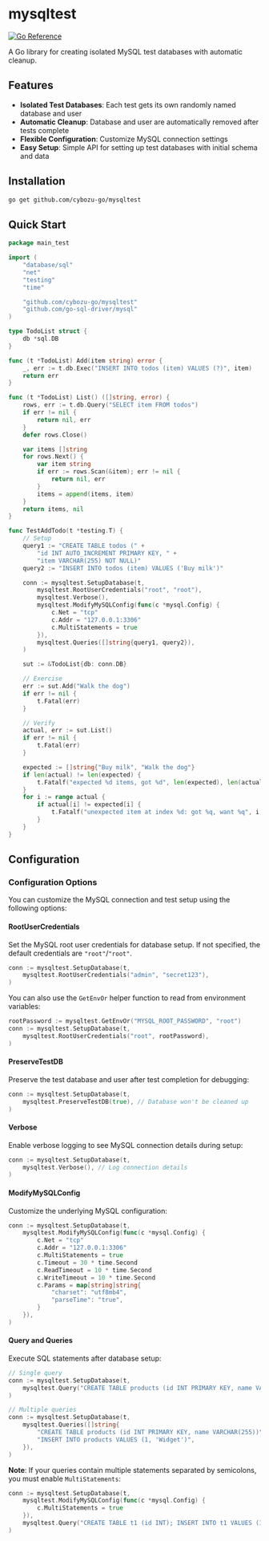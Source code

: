 # mysqltest

[![Go Reference](https://pkg.go.dev/badge/github.com/cybozu-go/mysqltest.svg)](https://pkg.go.dev/github.com/cybozu-go/mysqltest)

A Go library for creating isolated MySQL test databases with automatic cleanup.

## Features

- **Isolated Test Databases**: Each test gets its own randomly named database and user
- **Automatic Cleanup**: Database and user are automatically removed after tests complete
- **Flexible Configuration**: Customize MySQL connection settings
- **Easy Setup**: Simple API for setting up test databases with initial schema and data

## Installation

```bash
go get github.com/cybozu-go/mysqltest
```

## Quick Start

```go
package main_test

import (
	"database/sql"
	"net"
	"testing"
	"time"

	"github.com/cybozu-go/mysqltest"
	"github.com/go-sql-driver/mysql"
)

type TodoList struct {
	db *sql.DB
}

func (t *TodoList) Add(item string) error {
	_, err := t.db.Exec("INSERT INTO todos (item) VALUES (?)", item)
	return err
}

func (t *TodoList) List() ([]string, error) {
	rows, err := t.db.Query("SELECT item FROM todos")
	if err != nil {
		return nil, err
	}
	defer rows.Close()

	var items []string
	for rows.Next() {
		var item string
		if err := rows.Scan(&item); err != nil {
			return nil, err
		}
		items = append(items, item)
	}
	return items, nil
}

func TestAddTodo(t *testing.T) {
	// Setup
	query1 := "CREATE TABLE todos (" +
		"id INT AUTO_INCREMENT PRIMARY KEY, " +
		"item VARCHAR(255) NOT NULL)"
	query2 := "INSERT INTO todos (item) VALUES ('Buy milk')"

	conn := mysqltest.SetupDatabase(t,
		mysqltest.RootUserCredentials("root", "root"),
		mysqltest.Verbose(),
		mysqltest.ModifyMySQLConfig(func(c *mysql.Config) {
			c.Net = "tcp"
			c.Addr = "127.0.0.1:3306"
			c.MultiStatements = true
		}),
		mysqltest.Queries([]string{query1, query2}),
	)

	sut := &TodoList{db: conn.DB}

	// Exercise
	err := sut.Add("Walk the dog")
	if err != nil {
		t.Fatal(err)
	}

	// Verify
	actual, err := sut.List()
	if err != nil {
		t.Fatal(err)
	}

	expected := []string{"Buy milk", "Walk the dog"}
	if len(actual) != len(expected) {
		t.Fatalf("expected %d items, got %d", len(expected), len(actual))
	}
	for i := range actual {
		if actual[i] != expected[i] {
			t.Fatalf("unexpected item at index %d: got %q, want %q", i, actual[i], expected[i])
		}
	}
}
```

## Configuration

### Configuration Options

You can customize the MySQL connection and test setup using the following options:

#### RootUserCredentials

Set the MySQL root user credentials for database setup. If not specified, the default credentials are `"root"`/`"root"`.

```go
conn := mysqltest.SetupDatabase(t,
    mysqltest.RootUserCredentials("admin", "secret123"),
)
```

You can also use the `GetEnvOr` helper function to read from environment variables:

```go
rootPassword := mysqltest.GetEnvOr("MYSQL_ROOT_PASSWORD", "root")
conn := mysqltest.SetupDatabase(t,
    mysqltest.RootUserCredentials("root", rootPassword),
)
```

#### PreserveTestDB

Preserve the test database and user after test completion for debugging:

```go
conn := mysqltest.SetupDatabase(t,
    mysqltest.PreserveTestDB(true), // Database won't be cleaned up
)
```

#### Verbose

Enable verbose logging to see MySQL connection details during setup:

```go
conn := mysqltest.SetupDatabase(t,
    mysqltest.Verbose(), // Log connection details
)
```

#### ModifyMySQLConfig

Customize the underlying MySQL configuration:

```go
conn := mysqltest.SetupDatabase(t,
    mysqltest.ModifyMySQLConfig(func(c *mysql.Config) {
        c.Net = "tcp"
        c.Addr = "127.0.0.1:3306"
		c.MultiStatements = true
        c.Timeout = 30 * time.Second
        c.ReadTimeout = 10 * time.Second
        c.WriteTimeout = 10 * time.Second
        c.Params = map[string]string{
            "charset": "utf8mb4",
            "parseTime": "true",
        }
    }),
)
```

#### Query and Queries

Execute SQL statements after database setup:

```go
// Single query
conn := mysqltest.SetupDatabase(t,
    mysqltest.Query("CREATE TABLE products (id INT PRIMARY KEY, name VARCHAR(255))"),
)

// Multiple queries
conn := mysqltest.SetupDatabase(t,
    mysqltest.Queries([]string{
        "CREATE TABLE products (id INT PRIMARY KEY, name VARCHAR(255))",
        "INSERT INTO products VALUES (1, 'Widget')",
    }),
)
```

**Note**: If your queries contain multiple statements separated by semicolons, you must enable `MultiStatements`:

```go
conn := mysqltest.SetupDatabase(t,
    mysqltest.ModifyMySQLConfig(func(c *mysql.Config) {
        c.MultiStatements = true
    }),
    mysqltest.Query("CREATE TABLE t1 (id INT); INSERT INTO t1 VALUES (1);"),
)
```
